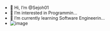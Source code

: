 - 👋 Hi, I’m @Sejoh01
- 👀 I’m interested in Programmin...
- 🌱 I’m currently learning Software Engineerin...
- ![image](https://github.com/Sejoh01/Sejoh01/assets/124854421/575085c0-8f70-4d5f-b180-93b47232b1d2)


<!---
Sejoh01/Sejoh01 is a ✨ special ✨ repository because its `README.md` (this file) appears on your GitHub profile.
You can click the Preview link to take a look at your changes.
--->
